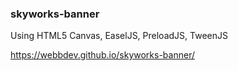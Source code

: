 ### skyworks-banner
Using HTML5 Canvas, EaselJS, PreloadJS, TweenJS

https://webbdev.github.io/skyworks-banner/
